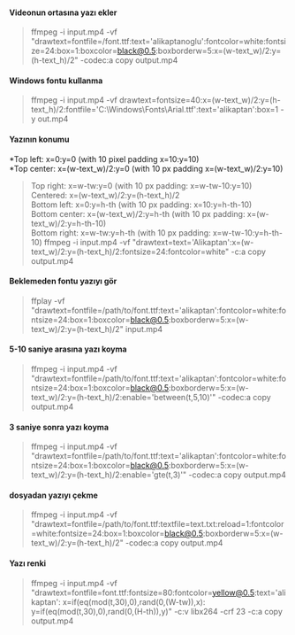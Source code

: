 #### Videonun ortasına yazı ekler

> ffmpeg -i input.mp4 -vf "drawtext=fontfile=/font.ttf:text='alikaptanoglu':fontcolor=white:fontsize=24:box=1:boxcolor=black@0.5:boxborderw=5:x=(w-text_w)/2:y=(h-text_h)/2" -codec:a copy output.mp4

#### Windows fontu kullanma
>ffmpeg -i input.mp4 -vf drawtext=fontsize=40:x=(w-text_w)/2:y=(h-text_h)/2:fontfile='C\:\\Windows\\Fonts\\Arial.ttf':text='alikaptan':box=1 -y out.mp4

#### Yazının konumu
*Top left: x=0:y=0 (with 10 pixel padding x=10:y=10)  
*Top center: x=(w-text_w)/2:y=0 (with 10 px padding x=(w-text_w)/2:y=10) 
>Top right: x=w-tw:y=0 (with 10 px padding: x=w-tw-10:y=10)  
>Centered: x=(w-text_w)/2:y=(h-text_h)/2  
>Bottom left: x=0:y=h-th (with 10 px padding: x=10:y=h-th-10)  
>Bottom center: x=(w-text_w)/2:y=h-th (with 10 px padding: x=(w-text_w)/2:y=h-th-10)  
>Bottom right: x=w-tw:y=h-th (with 10 px padding: x=w-tw-10:y=h-th-10)
>ffmpeg -i input.mp4 -vf "drawtext=text='Alikaptan':x=(w-text_w)/2:y=(h-text_h)/2:fontsize=24:fontcolor=white" -c:a copy output.mp4


#### Beklemeden fontu yazıyı gör
>ffplay -vf "drawtext=fontfile=/path/to/font.ttf:text='alikaptan':fontcolor=white:fontsize=24:box=1:boxcolor=black@0.5:boxborderw=5:x=(w-text_w)/2:y=(h-text_h)/2" input.mp4

#### 5-10 saniye arasına yazı koyma
>ffmpeg -i input.mp4 -vf "drawtext=fontfile=/path/to/font.ttf:text='alikaptan':fontcolor=white:fontsize=24:box=1:boxcolor=black@0.5:boxborderw=5:x=(w-text_w)/2:y=(h-text_h)/2:enable='between(t,5,10)'" -codec:a copy output.mp4

#### 3 saniye sonra yazı koyma
>ffmpeg -i input.mp4 -vf "drawtext=fontfile=/path/to/font.ttf:text='alikaptan':fontcolor=white:fontsize=24:box=1:boxcolor=black@0.5:boxborderw=5:x=(w-text_w)/2:y=(h-text_h)/2:enable='gte(t,3)'" -codec:a copy output.mp4

#### dosyadan yazıyı çekme
>ffmpeg -i input.mp4 -vf "drawtext=fontfile=/path/to/font.ttf:textfile=text.txt:reload=1:fontcolor=white:fontsize=24:box=1:boxcolor=black@0.5:boxborderw=5:x=(w-text_w)/2:y=(h-text_h)/2" -codec:a copy output.mp4

#### Yazı renki 
>ffmpeg -i input.mp4 -vf "drawtext=fontfile=font.ttf:fontsize=80:fontcolor=yellow@0.5:text='alikaptan': x=if(eq(mod(t\,30)\,0)\,rand(0\,(W-tw))\,x): y=if(eq(mod(t\,30)\,0)\,rand(0\,(H-th))\,y)" -c:v libx264 -crf 23 -c:a copy output.mp4


